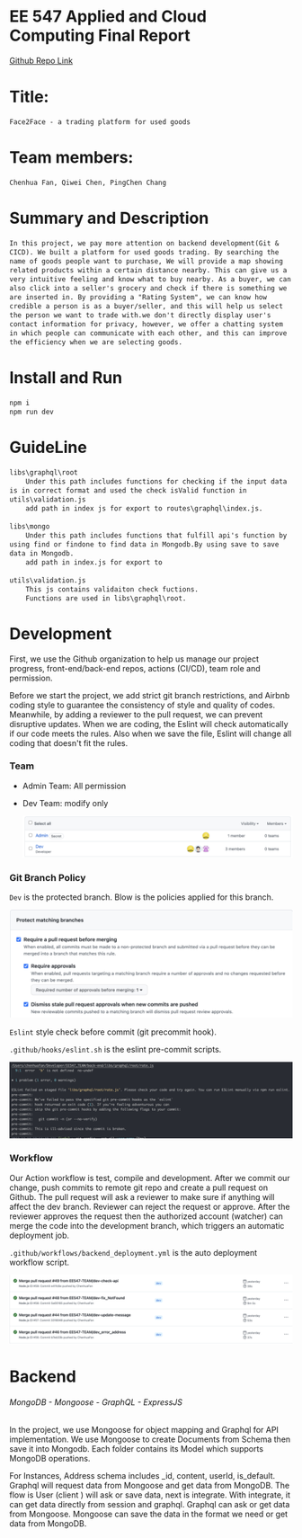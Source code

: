 # EE 547 Applied and Cloud Computing Final Report

[Github Repo Link](https://github.com/orgs/EE547-TEAM/repositories)

# Title:

    Face2Face - a trading platform for used goods

# Team members:

    Chenhua Fan, Qiwei Chen, PingChen Chang

# Summary and Description

    In this project, we pay more attention on backend development(Git & CICD). We built a platform for used goods trading. By searching the name of goods people want to purchase, We will provide a map showing related products within a certain distance nearby. This can give us a very intuitive feeling and know what to buy nearby. As a buyer, we can also click into a seller's grocery and check if there is something we are inserted in. By providing a "Rating System", we can know how credible a person is as a buyer/seller, and this will help us select the person we want to trade with.we don't directly display user's contact information for privacy, however, we offer a chatting system in which people can communicate with each other, and this can improve the efficiency when we are selecting goods.

# Install and Run

    npm i
    npm run dev

# GuideLine

    libs\graphql\root
        Under this path includes functions for checking if the input data is in correct format and used the check isValid function in utils\validation.js
        add path in index js for export to routes\graphql\index.js.

    libs\mongo
        Under this path includes functions that fulfill api's function by using find or findone to find data in Mongodb.By using save to save data in Mongodb.
        add path in index.js for export to

    utils\validation.js
        This js contains validaiton check fuctions.
        Functions are used in libs\graphql\root.

# Development

First, we use the Github organization to help us manage our project progress, front-end/back-end repos,  actions (CI/CD), team role and permission.

Before we start the project, we add strict git branch restrictions, and Airbnb coding style to guarantee the consistency of style and quality of codes. Meanwhile, by adding a reviewer to the pull request, we can prevent disruptive updates. When we are coding, the Eslint will check automatically if our code meets the rules. Also when we save the file, Eslint will change all coding that doesn't fit the rules.

### Team

* Admin Team: All permission
* Dev Team: modify only

  ![1670987391435](image/README/1670987391435.png)

### Git Branch Policy

`Dev` is the protected branch. Blow is the policies applied for this branch.

![1670987305066](image/README/1670987305066.png)

`Eslint` style check before commit (git precommit hook).

`.github/hooks/eslint.sh` is the eslint pre-commit scripts.

![1670987715878](image/README/1670987715878.png)


### Workflow

Our Action workflow is test, compile and development. After we commit our change, push commits to remote git repo and create a pull request on Github. The pull request will ask a reviewer to make sure if anything will affect the dev branch. Reviewer can reject the request or approve. After the reviewer approves the request then the authorized account (watcher) can merge the code into the development branch, which triggers an automatic deployment job.

`.github/workflows/backend_deployment.yml` is the auto deployment workflow script.

![1670987493670](image/README/1670987493670.png)

# Backend

###### MongoDB - Mongoose - GraphQL - ExpressJS

In the project, we use Mongoose for object mapping and Graphql for API implementation. We use Mongoose to create Documents from Schema then save it into Mongodb. Each folder contains its Model which supports MongoDB operations.

For Instances, Address schema includes _id, content, userId, is_default. Graphql will request data from Mongoose and get data from MongoDB. The flow is User (client ) will ask or save data, next is integrate. With integrate, it can get data directly from session and graphql. Graphql can ask or get data from Mongoose. Mongoose can save the data in the format we need or get data from MongoDB.
